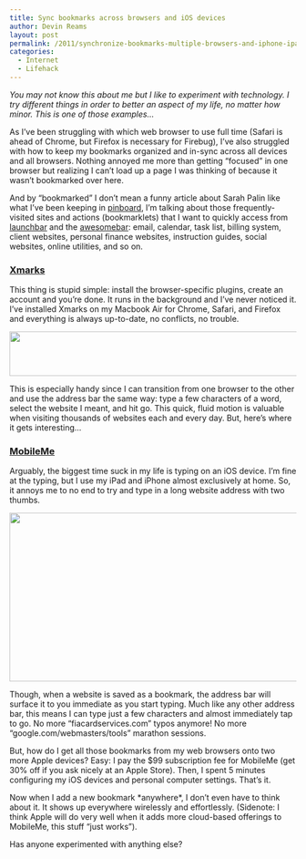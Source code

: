 ```yaml
---
title: Sync bookmarks across browsers and iOS devices
author: Devin Reams
layout: post
permalink: /2011/synchronize-bookmarks-multiple-browsers-and-iphone-ipad/
categories:
  - Internet
  - Lifehack
---
```

*You may not know this about me but I like to experiment with technology. I try different things in order to better an aspect of my life, no matter how minor. This is one of those examples&#8230;*

As I&#8217;ve been struggling with which web browser to use full time (Safari is ahead of Chrome, but Firefox is necessary for Firebug), I&#8217;ve also struggled with how to keep my bookmarks organized and in-sync across all devices and all browsers. Nothing annoyed me more than getting &#8220;focused&#8221; in one browser but realizing I can&#8217;t load up a page I was thinking of because it wasn&#8217;t bookmarked over here.

And by &#8220;bookmarked&#8221; I don&#8217;t mean a funny article about Sarah Palin like what I&#8217;ve been keeping in [pinboard][1], I&#8217;m talking about those frequently-visited sites and actions (bookmarklets) that I want to quickly access from [launchbar][2] and the [awesomebar][3]: email, calendar, task list, billing system, client websites, personal finance websites, instruction guides, social websites, online utilities, and so on.

### [Xmarks][4]

This thing is stupid simple: install the browser-specific plugins, create an account and you&#8217;re done. It runs in the background and I&#8217;ve never noticed it. I&#8217;ve installed Xmarks on my Macbook Air for Chrome, Safari, and Firefox and everything is always up-to-date, no conflicts, no trouble.

[<img src="https://devin.rea.ms/wp/wp-content/uploads/2011/02/safari-bookmarks.png" alt="" title="Safari bookmarks" width="509" height="78" class="aligncenter size-full wp-image-1717" />][5]

This is especially handy since I can transition from one browser to the other and use the address bar the same way: type a few characters of a word, select the website I meant, and hit go. This quick, fluid motion is valuable when visiting thousands of websites each and every day. But, here&#8217;s where it gets interesting&#8230;

### [MobileMe][6]

Arguably, the biggest time suck in my life is typing on an iOS device. I&#8217;m fine at the typing, but I use my iPad and iPhone almost exclusively at home. So, it annoys me to no end to try and type in a long website address with two thumbs.

[<img src="https://devin.rea.ms/wp/wp-content/uploads/2011/02/ipad-bookmarks.png" alt="" title="iPad Bookmarks" width="548" height="296" class="aligncenter size-full wp-image-1715" />][7]

Though, when a website is saved as a bookmark, the address bar will surface it to you immediate as you start typing. Much like any other address bar, this means I can type just a few characters and almost immediately tap to go. No more &#8220;fiacardservices.com&#8221; typos anymore! No more &#8220;google.com/webmasters/tools&#8221; marathon sessions.

But, how do I get all those bookmarks from my web browsers onto two more Apple devices? Easy: I pay the $99 subscription fee for MobileMe (get 30% off if you ask nicely at an Apple Store). Then, I spent 5 minutes configuring my iOS devices and personal computer settings. That&#8217;s it.

Now when I add a new bookmark \*anywhere\*, I don&#8217;t even have to think about it. It shows up everywhere wirelessly and effortlessly. (Sidenote: I think Apple will do very well when it adds more cloud-based offerings to MobileMe, this stuff &#8220;just works&#8221;).

Has anyone experimented with anything else?

 [1]: http://pinboard.in
 [2]: http://www.obdev.at/products/launchbar/index.html
 [3]: http://blog.mozilla.com/blog/2008/04/21/a-little-something-awesome-about-firefox-3/
 [4]: http://www.xmarks.com
 [5]: https://devin.rea.ms/wp/wp-content/uploads/2011/02/safari-bookmarks.png
 [6]: http://www.me.com/
 [7]: https://devin.rea.ms/wp/wp-content/uploads/2011/02/ipad-bookmarks.png